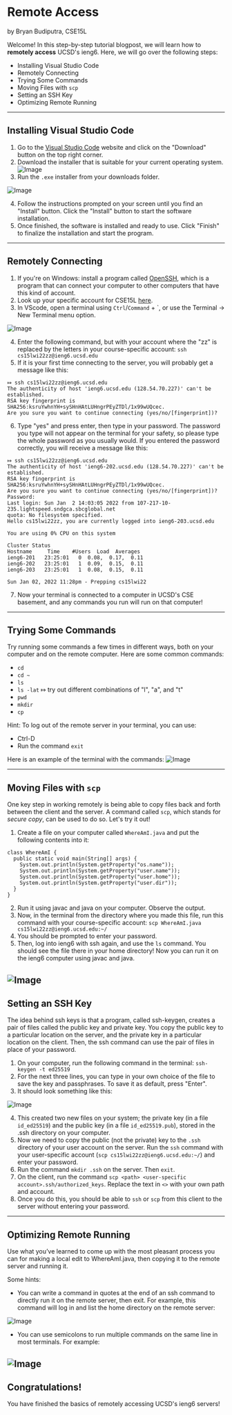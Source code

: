 # Remote Access
by Bryan Budiputra, CSE15L

Welcome! In this step-by-step tutorial blogpost, we will learn how to **remotely access** UCSD's ieng6. Here, we will go over the following steps: 
* Installing Visual Studio Code
* Remotely Connecting
* Trying Some Commands
* Moving Files with `scp`
* Setting an SSH Key
* Optimizing Remote Running

---
## Installing Visual Studio Code
1. Go to the [Visual Studio Code](https://code.visualstudio.com/) website and click on the "Download" button on the top right corner.
2. Download the installer that is suitable for your current operating system.
![Image](vscode.png)
3. Run the `.exe` installer from your downloads folder.

![Image](exe.png)

4. Follow the instructions prompted on your screen until you find an "Install" button. Click the "Install" button to start the software installation.
5. Once finished, the software is installed and ready to use. Click "Finish" to finalize the installation and start the program.

---
## Remotely Connecting
1. If you're on Windows: install a program called [OpenSSH](https://docs.microsoft.com/en-us/windows-server/administration/openssh/openssh_install_firstuse), which is a program that can connect your computer to other computers that have this kind of account.
2. Look up your specific account for CSE15L [here](https://sdacs.ucsd.edu/~icc/index.php).
3. In VScode, open a terminal using `Ctrl`/`Command` + \`, or use the Terminal → New Terminal menu option.

![Image](terminal.png)

4. Enter the following command, but with your account where the "zz" is replaced by the letters in your course-specific account: `ssh cs15lwi22zz@ieng6.ucsd.edu`
5. If it is your first time connecting to the server, you will probably get a message like this:
```
⤇ ssh cs15lwi22zz@ieng6.ucsd.edu
The authenticity of host 'ieng6.ucsd.edu (128.54.70.227)' can't be established.
RSA key fingerprint is SHA256:ksruYwhnYH+sySHnHAtLUHngrPEyZTDl/1x99wUQcec.
Are you sure you want to continue connecting (yes/no/[fingerprint])? 
```
6. Type "yes" and press enter, then type in your password. The password you type will not appear on the terminal for your safety, so please type the whole password as you usually would. If you entered the password correctly, you will receive a message like this:
```
⤇ ssh cs15lwi22zz@ieng6.ucsd.edu
The authenticity of host 'ieng6-202.ucsd.edu (128.54.70.227)' can't be established.
RSA key fingerprint is SHA256:ksruYwhnYH+sySHnHAtLUHngrPEyZTDl/1x99wUQcec.
Are you sure you want to continue connecting (yes/no/[fingerprint])? 
Password: 
Last login: Sun Jan  2 14:03:05 2022 from 107-217-10-235.lightspeed.sndgca.sbcglobal.net
quota: No filesystem specified.
Hello cs15lwi22zz, you are currently logged into ieng6-203.ucsd.edu

You are using 0% CPU on this system

Cluster Status 
Hostname     Time    #Users  Load  Averages  
ieng6-201   23:25:01   0  0.08,  0.17,  0.11
ieng6-202   23:25:01   1  0.09,  0.15,  0.11
ieng6-203   23:25:01   1  0.08,  0.15,  0.11

Sun Jan 02, 2022 11:28pm - Prepping cs15lwi22
```
7. Now your terminal is connected to a computer in UCSD's CSE basement, and any commands you run will run on that computer!
---
## Trying Some Commands
Try running some commands a few times in different ways, both on your computer and on the remote computer. Here are some common commands:
* `cd`
* `cd ~`
* `ls`
* `ls -lat` ⤇ try out different combinations of "l", "a", and "t"
* `pwd`
* `mkdir`
* `cp`

Hint: To log out of the remote server in your terminal, you can use:
* Ctrl-D
* Run the command `exit`

Here is an example of the terminal with the commands:
![Image](commands.png)

---
## Moving Files with `scp`
One key step in working remotely is being able to copy files back and forth between the client and the server. A command called `scp`, which stands for *secure copy*, can be used to do so. Let's try it out!

1. Create a file on your computer called `WhereAmI.java` and put the following contents into it:
```
class WhereAmI {
  public static void main(String[] args) {
    System.out.println(System.getProperty("os.name"));
    System.out.println(System.getProperty("user.name"));
    System.out.println(System.getProperty("user.home"));
    System.out.println(System.getProperty("user.dir"));
  }
}
```
2. Run it using javac and java on your computer. Observe the output.
3. Now, in the terminal from the directory where you made this file, run this command with your course-specific account: `scp WhereAmI.java cs15lwi22zz@ieng6.ucsd.edu:~/`
4. You should be prompted to enter your password.
5. Then, log into ieng6 with ssh again, and use the `ls` command. You should see the file there in your home directory! Now you can run it on the ieng6 computer using javac and java. 

![Image](ls.png)
---
## Setting an SSH Key
The idea behind ssh keys is that a program, called ssh-keygen, creates a pair of files called the public key and private key. You copy the public key to a particular location on the server, and the private key in a particular location on the client. Then, the ssh command can use the pair of files in place of your password.

1. On your computer, run the following command in the terminal: `ssh-keygen -t ed25519`
2. For the next three lines, you can type in your own choice of the file to save the key and passphrases. To save it as default, press "Enter".
3. It should look something like this:

![Image](ssh.png)

4. This created two new files on your system; the private key (in a file `id_ed25519`) and the public key (in a file `id_ed25519.pub`), stored in the .ssh directory on your computer.
5. Now we need to copy the public (not the private) key to the `.ssh` directory of your user account on the server. Run the `ssh` command with your user-specific account (`scp cs15lwi22zz@ieng6.ucsd.edu:~/`) and enter your password.
6. Run the command `mkdir .ssh` on the server. Then `exit`.
7. On the client, run the command `scp <path> <user-specific account>.ssh/authorized_keys`. Replace the text in `<>` with your own path and account.
8. Once you do this, you should be able to `ssh` or `scp` from this client to the server without entering your password.

---
## Optimizing Remote Running
Use what you’ve learned to come up with the most pleasant process you can for making a local edit to WhereAmI.java, then copying it to the remote server and running it.

Some hints:
* You can write a command in quotes at the end of an ssh command to directly run it on the remote server, then exit. For example, this command will log in and list the home directory on the remote server:

![Image](optimize.png)

* You can use semicolons to run multiple commands on the same line in most terminals. For example:

![Image](optimize2.png)
---
## Congratulations!
You have finished the basics of remotely accessing UCSD's ieng6 servers!
